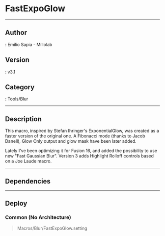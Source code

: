 # FastExpoGlow
___

## Author
 : Emilio Sapia - Millolab

## Version
 : v3.1

## Category
 : Tools/Blur
___

## Description
<p>This macro, inspired by Stefan Ihringer's ExponentialGlow, was created as a faster version of the original one. A Fibonacci mode (thanks to Jacob Danell), Glow Only output and glow mask have been later added.</p>
<p>Lately I've been optimizing it for Fusion 16, and added the possibility to use new "Fast Gaussian Blur". Version 3 adds Highlight Rolloff controls based on a Joe Laude macro.</p>


___

## Dependencies


___

## Deploy

### Common (No Architecture)

> Macros/Blur/FastExpoGlow.setting  
